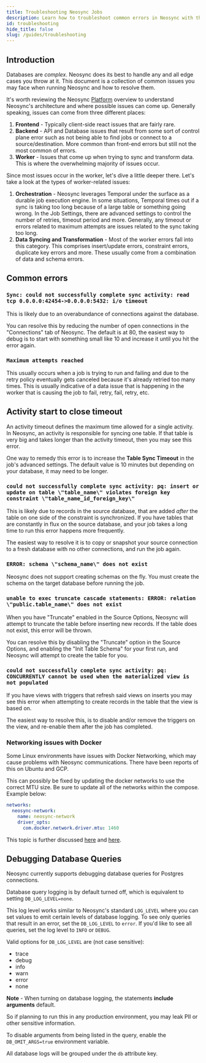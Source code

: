 ```yaml
---
title: Troubleshooting Neosync Jobs
description: Learn how to troubleshoot common errors in Neosync with this guide
id: troubleshooting
hide_title: false
slug: /guides/troubleshooting
---
```


## Introduction

Databases are _complex_. Neosync does its best to handle any and all edge cases you throw at it. This document is a collection of common issues you may face when running Neosync and how to resolve them.

It's worth reviewing the Neosync [Platform](/platform) overview to understand Neosync's architecture and where possible issues can come up. Generally speaking, issues can come from three different places:

1. **Frontend** - Typically client-side react issues that are fairly rare.
2. **Backend** - API and Database issues that result from some sort of control plane error such as not being able to find jobs or connect to a source/destination. More common than front-end errors but still not the most common of errors.
3. **Worker** - Issues that come up when trying to sync and transform data. This is where the overwhelming majority of issues occur.

Since most issues occur in the worker, let's dive a little deeper there. Let's take a look at the types of worker-related issues:

1. **Orchestration** - Neosync leverages Temporal under the surface as a durable job execution engine. In some situations, Temporal times out if a sync is taking too long because of a large table or something going wrong. In the Job Settings, there are advanced settings to control the number of retries, timeout period and more. Generally, any timeout or errors related to maximum attempts are issues related to the sync taking too long.
2. **Data Syncing and Transformation** - Most of the worker errors fall into this category. This comprises insert/update errors, constraint errors, duplicate key errors and more. These usually come from a combination of data and schema errors.

## Common errors

### `Sync: could not successfully complete sync activity: read tcp 0.0.0.0:42454->0.0.0.0:5432: i/o timeout`

This is likely due to an overabundance of connections against the database.

You can resolve this by reducing the number of open connections in the "Connections" tab of Neosync. The default is at 80, the easiest way to debug is to start with something small like 10 and increase it until you hit the error again.

### `Maximum attempts reached`

This usually occurs when a job is trying to run and failing and due to the retry policy eventually gets canceled because it's already retried too many times. This is usually indicative of a data issue that is happening in the worker that is causing the job to fail, retry, fail, retry, etc.

## Activity start to close timeout

An activity timeout defines the maximum time allowed for a single activity. In Neosync, an activity is responsible for syncing one table. If that table is very big and takes longer than the activity timeout, then you may see this error.

One way to remedy this error is to increase the **Table Sync Timeout** in the job's advanced settings. The default value is 10 minutes but depending on your database, it may need to be longer.

### `could not successfully complete sync activity: pq: insert or update on table \"table_name\" violates foreign key constraint \"table_name_id_foreign_key\"`

This is likely due to records in the source database, that are added _after_ the table on one side of the constraint is synchronized. If you have tables that are constantly in flux on the source database, and your job takes a long time to run this error happens more frequently.

The easiest way to resolve it is to copy or snapshot your source connection to a fresh database with no other connections, and run the job again.

### `ERROR: schema \"schema_name\" does not exist`

Neosync does not support creating schemas on the fly. You must create the schema on the target database before running the job.

### `unable to exec truncate cascade statements: ERROR: relation \"public.table_name\" does not exist`

When you have "Truncate" enabled in the Source Options, Neosync will attempt to truncate the table before inserting new records. If the table does not exist, this error will be thrown.

You can resolve this by disabling the "Truncate" option in the Source Options, and enabling the "Init Table Schema" for your first run, and Neosync will attempt to create the table for you.

### `could not successfully complete sync activity: pq: CONCURRENTLY cannot be used when the materialized view is not populated`

If you have views with triggers that refresh said views on inserts you may see this error when attempting to create records in the table that the view is based on.

The easiest way to resolve this, is to disable and/or remove the triggers on the view, and re-enable them after the job has completed.

### Networking issues with Docker

Some Linux environments have issues with Docker Networking, which may cause problems with Neosync communications.
There have been reports of this on Ubuntu and GCP.

This can possibly be fixed by updating the docker networks to use the correct MTU size.
Be sure to update all of the networks within the compose. Example below:

```yml
networks:
  neosync-network:
    name: neosync-network
    driver_opts:
      com.docker.network.driver.mtu: 1460
```

This topic is further discussed [here](https://www.civo.com/learn/fixing-networking-for-docker) and [here](https://stackoverflow.com/questions/73101754/docker-change-mtu-on-the-fly).

## Debugging Database Queries

Neosync currently supports debugging database queries for Postgres connections.

Database query logging is by default turned off, which is equivalent to setting `DB_LOG_LEVEL=none`.

This log level works similar to Neosync's standard `LOG_LEVEL` where you can set values to emit certain levels of database logging.
To see only queries that result in an error, set the `DB_LOG_LEVEL` to `error`.
If you'd like to see all queries, set the log level to `INFO` or `DEBUG`.

Valid options for `DB_LOG_LEVEL` are (not case sensitive):

- trace
- debug
- info
- warn
- error
- none

**Note** - When turning on database logging, the statements **include arguments** default.

So if planning to run this in any production environment, you may leak PII or other sensitive information.

To disable arguments from being listed in the query, enable the `DB_OMIT_ARGS=true` environment variable.

All database logs will be grouped under the `db` attribute key.
